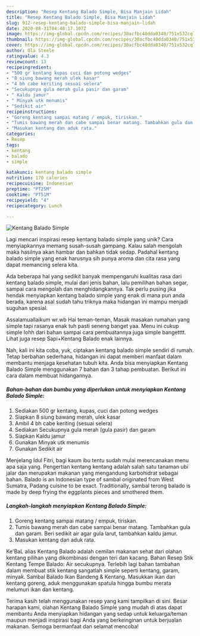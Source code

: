 ```yaml
---
description: "Resep Kentang Balado Simple, Bisa Manjain Lidah"
title: "Resep Kentang Balado Simple, Bisa Manjain Lidah"
slug: 912-resep-kentang-balado-simple-bisa-manjain-lidah
date: 2020-08-31T04:48:17.107Z
image: https://img-global.cpcdn.com/recipes/30acfbc40dda0340/751x532cq70/kentang-balado-simple-foto-resep-utama.jpg
thumbnail: https://img-global.cpcdn.com/recipes/30acfbc40dda0340/751x532cq70/kentang-balado-simple-foto-resep-utama.jpg
cover: https://img-global.cpcdn.com/recipes/30acfbc40dda0340/751x532cq70/kentang-balado-simple-foto-resep-utama.jpg
author: Ola Steele
ratingvalue: 4.3
reviewcount: 13
recipeingredient:
- "500 gr kentang kupas cuci dan potong wedges"
- "8 siung bawang merah ulek kasar"
- "4 bh cabe keriting sesuai selera"
- "Secukupnya gula merah gula pasir dan garam"
- " Kaldu jamur"
- " Minyak utk menumis"
- "Sedikit air"
recipeinstructions:
- "Goreng kentang sampai matang / empuk, tiriskan."
- "Tumis bawang merah dan cabe sampai benar matang. Tambahkan gula dan garam. Beri sedikit air agar gula larut, tambahkan kaldu jamur."
- "Masukan kentang dan aduk rata."
categories:
- Resep
tags:
- kentang
- balado
- simple

katakunci: kentang balado simple 
nutrition: 170 calories
recipecuisine: Indonesian
preptime: "PT25M"
cooktime: "PT51M"
recipeyield: "4"
recipecategory: Lunch

---
```



![Kentang Balado Simple](https://img-global.cpcdn.com/recipes/30acfbc40dda0340/751x532cq70/kentang-balado-simple-foto-resep-utama.jpg)

Lagi mencari inspirasi resep kentang balado simple yang unik? Cara menyiapkannya memang susah-susah gampang. Kalau salah mengolah maka hasilnya akan hambar dan bahkan tidak sedap. Padahal kentang balado simple yang enak harusnya sih punya aroma dan cita rasa yang dapat memancing selera kita.

Ada beberapa hal yang sedikit banyak mempengaruhi kualitas rasa dari kentang balado simple, mulai dari jenis bahan, lalu pemilihan bahan segar, sampai cara mengolah dan menghidangkannya. Tak perlu pusing jika hendak menyiapkan kentang balado simple yang enak di mana pun anda berada, karena asal sudah tahu triknya maka hidangan ini mampu menjadi suguhan spesial.

Assalamuallaikum wr.wb Hai teman-teman, Masak masakan rumahan yang simple tapi rasanya enak tuh pasti seneng banget yaa. Menu ini cukup simple lohh dari bahan sampai cara pembuatannya juga simple bangetttt. Lihat juga resep Sapi+Kentang Balado enak lainnya.


Nah, kali ini kita coba, yuk, ciptakan kentang balado simple sendiri di rumah. Tetap berbahan sederhana, hidangan ini dapat memberi manfaat dalam membantu menjaga kesehatan tubuh kita. Anda bisa menyiapkan Kentang Balado Simple menggunakan 7 bahan dan 3 tahap pembuatan. Berikut ini cara dalam membuat hidangannya.

<!--inarticleads1-->

##### Bahan-bahan dan bumbu yang diperlukan untuk menyiapkan Kentang Balado Simple:

1. Sediakan 500 gr kentang, kupas, cuci dan potong wedges
1. Siapkan 8 siung bawang merah, ulek kasar
1. Ambil 4 bh cabe keriting (sesuai selera)
1. Sediakan Secukupnya gula merah (gula pasir) dan garam
1. Siapkan  Kaldu jamur
1. Gunakan  Minyak utk menumis
1. Gunakan Sedikit air


Menjelang Idul Fitri, bagi kaum ibu tentu sudah mulai merencanakan menu apa saja yang. Pengertian kentang kentang adalah salah satu tanaman ubi jalar dan merupakan makanan yang mengandung karbohidrat sebagai bahan. Balado is an Indonesian type of sambal originated from West Sumatra, Padang cuisine to be exact. Traditionally, sambal terong balado is made by deep frying the eggplants pieces and smothered them. 

<!--inarticleads2-->

##### Langkah-langkah menyiapkan Kentang Balado Simple:

1. Goreng kentang sampai matang / empuk, tiriskan.
1. Tumis bawang merah dan cabe sampai benar matang. Tambahkan gula dan garam. Beri sedikit air agar gula larut, tambahkan kaldu jamur.
1. Masukan kentang dan aduk rata.


Ke&#39;BaL alias Kentang Balado adalah cemilan makanan sehat dari olahan kentang pilihan yang dikombinasi dengan teri dan kacang. Bahan Resep Stik Kentang Tempe Balado: Air secukupnya. Terlebih lagi bahan tambahan dalam membuat stik kentang sangatlah simple seperti kentang, garam, minyak. Sambal Balado Ikan Bandeng &amp; Kentang. Masukkan ikan dan kentang goreng, aduk menggunakan spatula hingga bumbu merata melumuri ikan dan kentang. 

Terima kasih telah menggunakan resep yang kami tampilkan di sini. Besar harapan kami, olahan Kentang Balado Simple yang mudah di atas dapat membantu Anda menyiapkan hidangan yang sedap untuk keluarga/teman maupun menjadi inspirasi bagi Anda yang berkeinginan untuk berjualan makanan. Semoga bermanfaat dan selamat mencoba!
